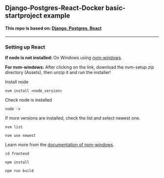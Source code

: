 ## Django-Postgres-React-Docker basic-startproject example

#### This repo is based on: [Django, Postgres, React](https://github.com/grbeno/django-postgres-docker)
---
### Setting up React

__If node is not installed:__
On Windows using [nvm-windows](https://github.com/coreybutler/nvm-windows/releases).

__For nvm-windows:__ After clicking on the link, download the nvm-setup.zip directory (Assets), then unzip it and run the installer!

Install node

```
nvm install <node_version>
```
Check node is installed
```
node -v
```
If more versions are installed, check the list and select newest one.
```
nvm list
```
```
nvm use newest
```
Learn more from the [documentation of nvm-windows](https://github.com/coreybutler/nvm-windows).

```
cd frontend
```
```
npm install
```
```
npm run build
```
